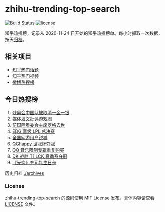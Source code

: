 # zhihu-trending-top-search

[![Build Status](https://github.com/justjavac/zhihu-trending-top-search/workflows/ci/badge.svg?branch=main)](https://github.com/justjavac/zhihu-trending-top-search/actions)
[![license](https://img.shields.io/github/license/justjavac/zhihu-trending-top-search)](https://github.com/justjavac/zhihu-trending-top-search/blob/main/LICENSE)

知乎热搜榜，记录从 2020-11-24 日开始的知乎热搜榜单。每小时抓取一次数据，按天[归档](./archives)。

## 相关项目

- [知乎热门话题](https://github.com/justjavac/zhihu-trending-hot-questions)
- [知乎热门视频](https://github.com/justjavac/zhihu-trending-hot-video)
- [微博热搜榜](https://github.com/justjavac/weibo-trending-hot-search)

## 今日热搜榜

<!-- BEGIN -->
<!-- 最后更新时间 Mon Aug 30 2021 09:52:53 GMT+0800 (China Standard Time) -->

1. [残奥会中国队被取消一金一银](https://www.zhihu.com/search?q=残奥会)
1. [媒体发文批评游戏圈](https://www.zhihu.com/search?q=手机游戏)
1. [前国际奥委会主席罗格去世](https://www.zhihu.com/search?q=罗格)
1. [EDG 晋级 LPL 总决赛](https://www.zhihu.com/search?q=EDG)
1. [全国网游用户锐减](https://www.zhihu.com/search?q=网络游戏)
1. [QGhappy 世冠杯夺冠](https://www.zhihu.com/search?q=QGhappy)
1. [QQ 音乐限制专辑重复购买](https://www.zhihu.com/search?q=QQ音乐)
1. [DK 战胜 T1 LCK 夏季赛夺冠](https://www.zhihu.com/search?q=DK)
1. [《光恋》齐司礼生日卡](https://www.zhihu.com/search?q=光与夜之恋)

<!-- END -->

历史归档 [./archives](./archives)

### License

[zhihu-trending-top-search](https://github.com/justjavac/zhihu-trending-top-search)
的源码使用 MIT License 发布。具体内容请查看 [LICENSE](./LICENSE) 文件。
